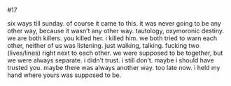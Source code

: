 #17

six ways till sunday. of course it came to this. it was never going to be any other way, because it wasn’t any other way. tautology, oxymoronic destiny. we are both killers. you killed her. i killed him. we both tried to warn each other, neither of us was listening. just walking, talking. fucking two (lives/lines) right next to each other. we were supposed to be together, but we were always separate. i didn’t trust. i still don’t. maybe i should have trusted you. maybe there was always another way. too late now. i held my hand where yours was supposed to be. 